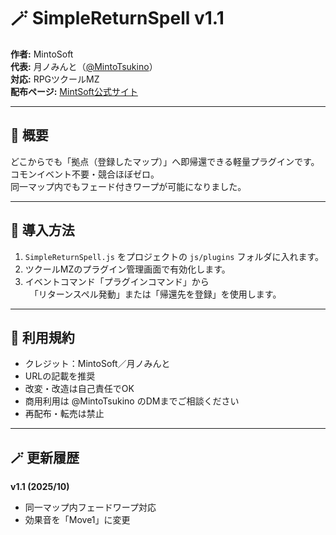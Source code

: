 # 🪄 SimpleReturnSpell v1.1
**作者:** MintoSoft  
**代表:** 月ノみんと（[@MintoTsukino](https://x.com/MintoTsukino)）  
**対応:** RPGツクールMZ  
**配布ページ:** [MintSoft公式サイト](https://sites.google.com/view/mintotukino/ホーム/ツクールmz用プラグイン置き場)

---

## 💠 概要
どこからでも「拠点（登録したマップ）」へ即帰還できる軽量プラグインです。  
コモンイベント不要・競合ほぼゼロ。  
同一マップ内でもフェード付きワープが可能になりました。

---

## 🧩 導入方法
1. `SimpleReturnSpell.js` をプロジェクトの `js/plugins` フォルダに入れます。  
2. ツクールMZのプラグイン管理画面で有効化します。  
3. イベントコマンド「プラグインコマンド」から  
　「リターンスペル発動」または「帰還先を登録」を使用します。

---

## 🧷 利用規約
- クレジット：MintoSoft／月ノみんと  
- URLの記載を推奨  
- 改変・改造は自己責任でOK  
- 商用利用は @MintoTsukino のDMまでご相談ください  
- 再配布・転売は禁止  

---

## 🪄 更新履歴
**v1.1 (2025/10)**  
- 同一マップ内フェードワープ対応  
- 効果音を「Move1」に変更  
